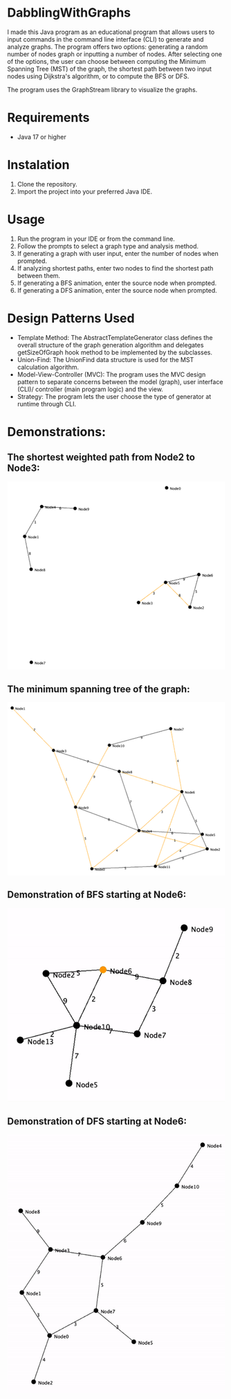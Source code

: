 # DabblingWithGraphs
I made this Java program as an educational program that allows users to input commands in the command line interface (CLI) to generate and analyze graphs. The program offers two options: generating a random number of nodes graph or inputting a number of nodes. After selecting one of the options, the user can choose between computing the Minimum Spanning Tree (MST) of the graph, the shortest path between two input nodes using Dijkstra's algorithm, or to compute the BFS or DFS.

The program uses the GraphStream library to visualize the graphs.

# Requirements
* Java 17 or higher

# Instalation
1. Clone the repository.
2. Import the project into your preferred Java IDE.

# Usage
1. Run the program in your IDE or from the command line.
2. Follow the prompts to select a graph type and analysis method.
3. If generating a graph with user input, enter the number of nodes when prompted.
4. If analyzing shortest paths, enter two nodes to find the shortest path between them.
5. If generating a BFS animation, enter the source node when prompted.
6. If generating a DFS animation, enter the source node when prompted.

# Design Patterns Used
* Template Method: The AbstractTemplateGenerator class defines the overall structure of the graph generation algorithm and delegates getSizeOfGraph hook method to be implemented by the subclasses.
* Union-Find: The UnionFind data structure is used for the MST calculation algorithm.
* Model-View-Controller (MVC): The program uses the MVC design pattern to separate concerns between the model (graph), user interface (CLI)/ controller (main program logic) and the view.
* Strategy: The program lets the user choose the type of generator at runtime through CLI.

# Demonstrations:

## The shortest weighted path from Node2 to Node3:
![Dijsktra path](graphing/docs/PATH.png)

## The minimum spanning tree of the graph:
![MST](graphing/docs/MST.png)

## Demonstration of BFS starting at Node6:
![BFS search](graphing/docs/BFS2.gif)

## Demonstration of DFS starting at Node6:
![DFS search](graphing/docs/DFS.gif)


